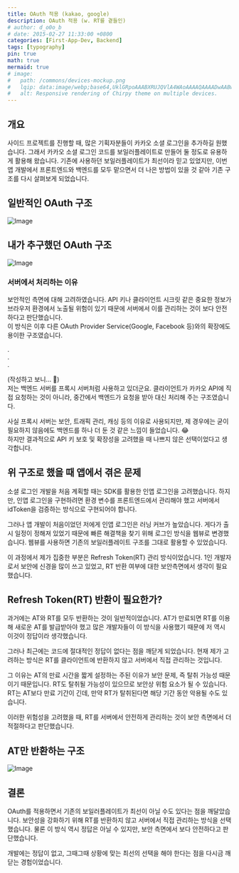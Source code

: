 ```yaml
---
title: OAuth 적용 (kakao, google)
description: OAuth 적용 (w. RT를 곁들인)
# author: d_o0o_b
# date: 2015-02-27 11:33:00 +0800
categories: [First-App-Dev, Backend]
tags: [typography]
pin: true
math: true
mermaid: true
# image:
#   path: /commons/devices-mockup.png
#   lqip: data:image/webp;base64,UklGRpoAAABXRUJQVlA4WAoAAAAQAAAADwAABwAAQUxQSDIAAAARL0AmbZurmr57yyIiqE8oiG0bejIYEQTgqiDA9vqnsUSI6H+oAERp2HZ65qP/VIAWAFZQOCBCAAAA8AEAnQEqEAAIAAVAfCWkAALp8sF8rgRgAP7o9FDvMCkMde9PK7euH5M1m6VWoDXf2FkP3BqV0ZYbO6NA/VFIAAAA
#   alt: Responsive rendering of Chirpy theme on multiple devices.
---
```


## 개요
사이드 프로젝트를 진행할 때, 많은 기획자분들이 카카오 소셜 로그인을 추가하길 원했습니다. 그래서 카카오 소셜 로그인 코드를 보일러플레이트로 만들어 둘 정도로 유용하게 활용해 왔습니다. 기존에 사용하던 보일러플레이트가 최선이라 믿고 있었지만, 이번 앱 개발에서 프론트엔드와 백엔드를 모두 맡으면서 더 나은 방법이 있을 것 같아 기존 구조를 다시 살펴보게 되었습니다.

## 일반적인 OAuth 구조
![Image](https://github.com/user-attachments/assets/ff1aa562-47ad-433d-adbd-2e709391f1a9?raw=true)


## 내가 추구했던 OAuth 구조
![Image](https://github.com/user-attachments/assets/dd07be5e-d3ac-43e4-8b49-b2191889c382?raw=true)


### 서버에서 처리하는 이유
보안적인 측면에 대해 고려하였습니다. API 키나 클라이언트 시크릿 같은 중요한 정보가 브라우저 환경에서 노출될 위험이 있기 때문에 서버에서 이를 관리하는 것이 보다 안전하다고 판단했습니다.  
이 방식은 이후 다른 OAuth Provider Service(Google, Facebook 등)와의 확장에도 용이한 구조였습니다.

  

.  
.  
.  
  

(작성하고 보니... 🤔)  
저는 백엔드 서버를 프록시 서버처럼 사용하고 있더군요. 클라이언트가 카카오 API에 직접 요청하는 것이 아니라, 중간에서 백엔드가 요청을 받아 대신 처리해 주는 구조였습니다.  

사실 프록시 서버는 보안, 트래픽 관리, 캐싱 등의 이유로 사용되지만, 제 경우에는 굳이 필요하지 않음에도 백엔드를 하나 더 둔 것 같은 느낌이 들었습니다. 😂  
하지만 결과적으로 API 키 보호 및 확장성을 고려했을 때 나쁘지 않은 선택이었다고 생각합니다.



## 위 구조로 했을 때 앱에서 겪은 문제
소셜 로그인 개발을 처음 계획할 때는 SDK를 활용한 인앱 로그인을 고려했습니다. 하지만, 인앱 로그인을 구현하려면 환경 변수를 프론트엔드에서 관리해야 했고 서버에서 idToken을 검증하는 방식으로 구현되어야 합니다.

그러나 앱 개발이 처음이었던 저에게 인앱 로그인은 러닝 커브가 높았습니다. 
게다가 출시 일정이 정해져 있었기 때문에 빠른 해결책을 찾기 위해 로그인 방식을 웹뷰로 변경했습니다. 웹뷰를 사용하면 기존의 보일러플레이트 구조를 그대로 활용할 수 있었습니다.

이 과정에서 제가 집중한 부분은 Refresh Token(RT) 관리 방식이었습니다. 1인 개발자로서 보안에 신경을 많이 쓰고 있었고, RT 반환 여부에 대한 보안측면에서 생각이 필요했습니다.

## Refresh Token(RT) 반환이 필요한가?
과거에는 AT와 RT를 모두 반환하는 것이 일반적이었습니다. AT가 만료되면 RT를 이용해 새로운 AT를 발급받아야 했고 많은 개발자들이 이 방식을 사용했기 때문에 저 역시 이것이 정답이라 생각했습니다.

그러나 최근에는 코드에 절대적인 정답이 없다는 점을 깨닫게 되었습니다. 현재 제가 고려하는 방식은 RT를 클라이언트에 반환하지 않고 서버에서 직접 관리하는 것입니다.

그 이유는 AT의 만료 시간을 짧게 설정하는 주된 이유가 보안 문제, 즉 탈취 가능성 때문이기 때문입니다. RT도 탈취될 가능성이 있으므로 보안상 위험 요소가 될 수 있습니다. RT는 AT보다 만료 기간이 긴데, 만약 RT가 탈취된다면 해당 기간 동안 악용될 수도 있습니다.

이러한 위험성을 고려했을 때, RT를 서버에서 안전하게 관리하는 것이 보안 측면에서 더 적절하다고 판단했습니다.

## AT만 반환하는 구조
![Image](https://github.com/user-attachments/assets/6193b605-a8f6-4e88-9155-195b414b1e35?raw=true)


## 결론
OAuth를 적용하면서 기존의 보일러플레이트가 최선이 아닐 수도 있다는 점을 깨달았습니다. 보안성을 강화하기 위해 RT를 반환하지 않고 서버에서 직접 관리하는 방식을 선택했습니다. 물론 이 방식 역시 정답은 아닐 수 있지만, 보안 측면에서 보다 안전하다고 판단했습니다.

개발에는 정답이 없고, 그때그때 상황에 맞는 최선의 선택을 해야 한다는 점을 다시금 깨닫는 경험이었습니다.

